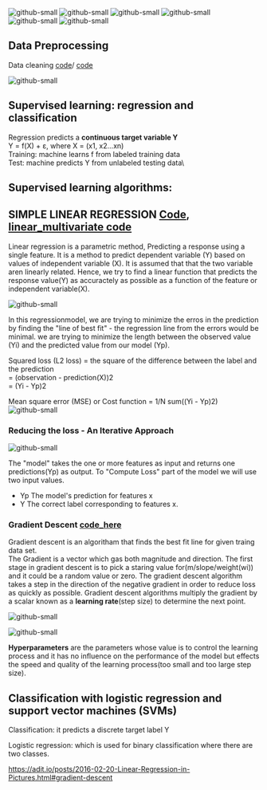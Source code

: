 ![github-small](https://camo.githubusercontent.com/bd3ac351e28b6e6d6a5dbe73fc4d6f49c87fe713e73f3a582ddfcc74633e2e39/68747470733a2f2f696d672e736869656c64732e696f2f62616467652f436f64652d507974686f6e2d696e666f726d6174696f6e616c3f7374796c653d666c6174266c6f676f3d707974686f6e266c6f676f436f6c6f723d776869746526636f6c6f723d333737364142)
![github-small](https://camo.githubusercontent.com/aa7054917c7c8fe73c9b61cdb674f7412c9c423d0aebf02ca478453ca7f0959b/68747470733a2f2f696d672e736869656c64732e696f2f62616467652f50616e6461732d696e666f726d6174696f6e616c3f7374796c653d666c6174266c6f676f3d70616e646173266c6f676f436f6c6f723d776869746526636f6c6f723d313530343538)
![github-small](https://camo.githubusercontent.com/def6624f7f52d3909e8e858b934f994c85e7b45e5f82667cd1137690064e961f/68747470733a2f2f696d672e736869656c64732e696f2f62616467652f4e756d50792d696e666f726d6174696f6e616c3f7374796c653d666c6174266c6f676f3d6e756d7079266c6f676f436f6c6f723d776869746526636f6c6f723d303133323433)
![github-small](https://camo.githubusercontent.com/9fe7d0c5bc695009af51786bfd406ca73f7b371cb678ee668804b086569cf6a4/68747470733a2f2f696d672e736869656c64732e696f2f62616467652f53636950792d696e666f726d6174696f6e616c3f7374796c653d666c6174266c6f676f3d7363697079266c6f676f436f6c6f723d776869746526636f6c6f723d384341414536)
![github-small](https://camo.githubusercontent.com/b13a12c010ff1051c318e7ca156e0f3b827a667b59886e89fd4aba2f53d6f507/68747470733a2f2f696d672e736869656c64732e696f2f62616467652f5363696b69744c6561726e2d696e666f726d6174696f6e616c3f7374796c653d666c6174266c6f676f3d7363696b69742d6c6561726e266c6f676f436f6c6f723d776869746526636f6c6f723d463739333145)
![github-small](https://camo.githubusercontent.com/faefc02a56789ea753692fdbbab144c3ac8f6dc0747cefcc92acb588f407a298/68747470733a2f2f696d672e736869656c64732e696f2f62616467652f54656e736f72466c6f772d696e666f726d6174696f6e616c3f7374796c653d666c6174266c6f676f3d54656e736f72466c6f77266c6f676f436f6c6f723d776869746526636f6c6f723d464636463030)
## Data Preprocessing
Data cleaning [code](https://github.com/Seetharamkoya/100-Days-Of-ML-Code/blob/master/Data%20Leakage%20in%20Machine%20Learning.ipynb)/ [code](https://github.com/Seetharamkoya/100-Days-Of-ML-Code/blob/master/Data%20cleaning%20with%20python.ipynb)

![github-small](https://drive.google.com/file/d/1yjfpVg2jaB7WYh4UJYlTmKLLglPCkxva/view?usp=sharing)





## Supervised learning:  regression and classification
Regression predicts a **continuous target variable Y**\
Y = f(X) + ε, where X = (x1, x2…xn)\
Training: machine learns f from labeled training data\
Test: machine predicts Y from unlabeled testing data\
## **Supervised learning algorithms:**


## SIMPLE LINEAR REGRESSION [Code](https://github.com/Seetharamkoya/100-Days-Of-ML-Code/blob/master/simple_Linear%20Regression.ipynb), [linear_multivariate code](https://github.com/Seetharamkoya/100-Days-Of-ML-Code/blob/master/linear_reg_multivariate.ipynb)
Linear regression is a parametric method, Predicting a response using a single feature.
It is a method to predict dependent variable (Y) based on values of independent variable (X). It is assumed that that the two variable aren linearly related. Hence, we try to find a linear function that predicts the response value(Y) as  accuractely as possible as a function of the feature or independent variable(X).

![github-small](https://madhureshkumar.files.wordpress.com/2015/07/regressioncurv.png?w=705)

In this regressionmodel, we are trying to minimize the erros in the prediction by finding the "line of best fit"  - the regression line from the errors would be minimal. we are trying to minimize the length between the observed value (Yi) and the predicted value from our model (Yp).

Squared loss (L2 loss) =  the square of the difference between the label and the prediction\
                       = (observation - prediction(X))2\
                       = (Yi - Yp)2
                          
Mean square error (MSE) or Cost function = 1/N sum((Yi - Yp)2)\
![github-small](https://spin.atomicobject.com/wp-content/uploads/linear_regression_error1.png)



### Reducing the loss - An Iterative Approach
![github-small](https://developers.google.com/machine-learning/crash-course/images/GradientDescentDiagram.svg)

The "model" takes the one or more features as input and returns one predictions(Yp) as output. To "Compute Loss" part of the model we will use two input values.
- Yp The model's prediction for features x
- Y The correct label corresponding to features x.
### Gradient Descent [code_here](https://github.com/Seetharamkoya/100-Days-Of-ML-Code/blob/master/Gradient%20descent.ipynb)
Gradient descent is an algoritham that finds the best fit line for given traing data set.\
The Gradient is a vector which gas both magnitude and direction. The first stage in gradient descent is to pick a staring value for(m/slope/weight(wi)) and it could be a random value or zero. The gradient descent algorithm takes a step in the direction of the negative gradient in order to reduce loss as quickly as possible. Gradient descent algorithms multiply the gradient by a scalar known as a **learning rate**(step size) to determine the next point.

![github-small](https://spin.atomicobject.com/wp-content/uploads/linear_regression_gradient1.png)


![github-small](https://developers.google.com/machine-learning/crash-course/images/GradientDescentNegativeGradient.svg)

**Hyperparameters** are the parameters whose value is to control the learning process and it has no influence on the performance of the model but effects the speed and quality of the learning process(too small and too large step size).

## Classification with logistic regression and support vector machines (SVMs)
Classification: it predicts a discrete target label Y

Logistic regression: which is used for binary classification where there are two
classes.









https://adit.io/posts/2016-02-20-Linear-Regression-in-Pictures.html#gradient-descent
